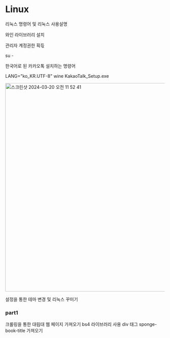 # Linux
리눅스 명령어 및 리눅스 사용설명


와인 라이브러리 설치

관리자 계정권한 획듟

su -



한국어로 된 카카오톡 설치하는 명령어

LANG="ko_KR.UTF-8" wine KakaoTalk_Setup.exe

<img width="660" alt="스크린샷 2024-03-20 오전 11 52 41" src="https://github.com/mimgggg4444/Linux/assets/66135779/33c830af-7a11-4111-983f-991c8d0fe666">


설정을 통한 테마 변경 및 리눅스 꾸미기


### part1
크롤링을 통한 대림대 웹 페이지 가져오기
bs4 라이브러리 사용
div 태그 sponge-book-title 가져오기
